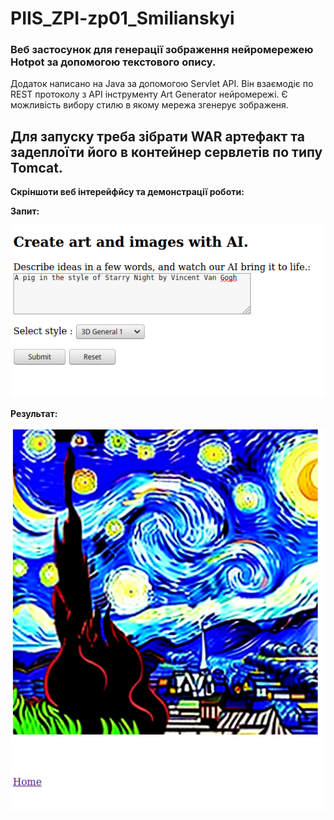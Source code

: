 # PIIS_ZPI-zp01_Smilianskyi

### Веб застосунок для генерації зображення нейромережею Hotpot за допомогою текстового опису.

Додаток написано на Java за допомогою Servlet API. Він взаємодіє по REST протоколу з API інструменту Art Generator нейромережі. Є можливість вибору стилю в якому мережа згенерує зображеня.

## Для запуску треба зібрати WAR артефакт та задеплоїти його в контейнер сервлетів по типу Tomcat.

**Скріншоти веб інтерейфйсу та демонстрації роботи:**

**Запит:**

<img src="Screenshot/01.png" width="600"/>

**Результат:**

<img src="Screenshot/02.png" width="600"/>
